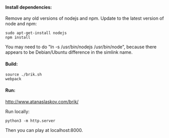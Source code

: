 
#### Install dependencies:

Remove any old versions of nodejs and npm.
Update to the latest version of node and npm:

```
sudo apt-get-install nodejs
npm install
```

You may need to do "ln -s /usr/bin/nodejs /usr/bin/node",
because there appears to be Debian/Ubuntu difference in the simlink name.

#### Build:

```
source ./brik.sh
webpack
```


#### Run:
http://www.atanaslaskov.com/brik/

Run locally:

```
python3 -m http.server
```

Then you can play at localhost:8000.
